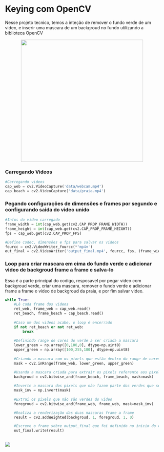 # Keying com OpenCV

Nesse projeto tecnico, temos a inteção de remover o fundo verde de um video, e inserir uma mascara de um backgroud no fundo utilizando a biblioteca OpenCV

<p align="center">
  <img src="data/fus%C3%A3o%20chromakey.gif" style="width: 400px; height: 400px;>
</p>
<br clear="all"/>


### Carregando Videos
                                                    
~~~python
#Carregando videos
cap_web = cv2.VideoCapture('data/webcam.mp4')
cap_beach = cv2.VideoCapture('data/praia.mp4')
~~~

### Pegando configurações de dimensões e frames por segundo e configurando saida do video unido

~~~python
#Infos do video carregado
frame_width = int(cap_web.get(cv2.CAP_PROP_FRAME_WIDTH))
frame_height = int(cap_web.get(cv2.CAP_PROP_FRAME_HEIGHT))
fps = cap_web.get(cv2.CAP_PROP_FPS)

#Define codec, dimensões e fps para salvar os videos
fourcc = cv2.VideoWriter_fourcc(*'mp4v') 
out_final = cv2.VideoWriter('output_final.mp4', fourcc, fps, (frame_width, frame_height))  # Salva o vídeo da composição final
~~~

### Loop para criar mascara em cima do fundo verde e adicionar video de backgroud frame a frame e salva-lo

Essa é a parte principal do codigo, resposavel por pegar video com backgroud verde, criar uma mascara, remover o fundo verde e adicionar frame a frame o video de backgroud da praia, e por fim salvar video.

~~~python
while True:
    #Lê cada frame dos videos
    ret_web, frame_web = cap_web.read()
    ret_beach, frame_beach = cap_beach.read()
    
    #Caso um dos videos acabe, o loop é encerrado                                                
    if not ret_beach or not ret_web:
        break
                                                    
    #Definindo range de cores do verde a ser criada a mascara
    lower_green = np.array([0,100,0], dtype=np.uint8)
    upper_green = np.array([100,255,100], dtype=np.uint8)
                                                    
    #Criando a mascara com os pixels que estão dentro do range de cores definido anteriormente
    mask = cv2.inRange(frame_web, lower_green, upper_green)

    #Usando a mascara criada para extrair os pixels referente aos pixels verdes do videos de backgroud         
    backgroud = cv2.bitwise_and(frame_beach, frame_beach, mask=mask)
  
    #Inverte a mascara dos pixels que não fazem parte dos verdes que serão substituidos                                          
    mask_inv = np.invert(mask)
                                                    
    #Extrai os pixels que não são verdes do video
    foregroud = cv2.bitwise_and(frame_web, frame_web, mask=mask_inv)

    #Realiza a renderização das duas mascaras frame a frame                                               
    result = cv2.addWeighted(backgroud, 1, foregroud, 1, 0)

    #Escreve o frame sobre output_final que foi definido no inicio do codigo para salvar o video                                             
    out_final.write(result)
    
~~~
    

<div>
  <a href="https://www.linkedin.com/in/jpcamatari/" target="_blank"><img src="https://img.shields.io/badge/-LinkedIn-%230077B5?style=for-the-badge&logo=linkedin&logoColor=white" target="_blank"></a>
</div>
